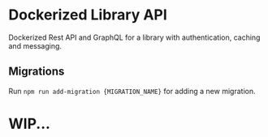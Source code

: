 # Dockerized Library API
Dockerized Rest API and GraphQL for a library with authentication, caching and messaging.

## Migrations
Run `npm run add-migration {MIGRATION_NAME}` for adding a new migration.

# WIP...
